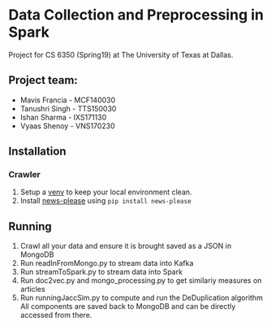 # Data Collection and Preprocessing in Spark

Project for CS 6350 (Spring19) at The University of Texas at Dallas. 

## Project team: 
* Mavis Francia - MCF140030
* Tanushri Singh - TTS150030
* Ishan Sharma - IXS171130
* Vyaas Shenoy - VNS170230


## Installation

### Crawler

1. Setup a [venv](https://docs.python.org/3/library/venv.html) to keep your local environment clean. 
2. Install [news-please](https://github.com/fhamborg/news-please) using `pip install news-please` 

## Running

1. Crawl all your data and ensure it is brought saved as a JSON in MongoDB
2. Run readInFromMongo.py to stream data into Kafka
3. Run streamToSpark.py to stream data into Spark
4. Run doc2vec.py and mongo_processing.py to get similariy measures on articles
5. Run runningJaccSim.py to compute and run the DeDuplication algorithm 
All components are saved back to MongoDB and can be directly accessed from there.
